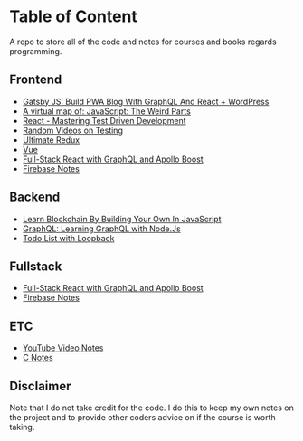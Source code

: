 # Table of Content

A repo to store all of the code and notes for courses and books regards programming.

## Frontend

- [Gatsby JS: Build PWA Blog With GraphQL And React + WordPress](https://github.com/clarkkozak/Notes/tree/master/Frontend/gatsby-graphql-wordpress)
- [A virtual map of: JavaScript: The Weird Parts](https://github.com/clarkkozak/Notes/tree/master/Frontend/js-vym-map)
- [React - Mastering Test Driven Development](https://github.com/clarkkozak/Notes/tree/master/Frontend/react_tdd)
- [Random Videos on Testing](https://github.com/clarkkozak/Notes/tree/master/Frontend/Testing)
- [Ultimate Redux](https://github.com/clarkkozak/Notes/tree/master/Frontend/ultimate-redux)
- [Vue](https://github.com/clarkkozak/Notes/tree/master/Frontend/Vue)
- [Full-Stack React with GraphQL and Apollo Boost](https://github.com/clarkkozak/Notes/tree/master/Frontend/full-stack-react-graphql)
- [Firebase Notes](https://github.com/clarkkozak/Notes/tree/master/Fullstack/Firebase)

## Backend

- [Learn Blockchain By Building Your Own In JavaScript](https://github.com/clarkkozak/Notes/tree/master/Backend/js_blockchain)
- [GraphQL: Learning GraphQL with Node.Js](https://github.com/clarkkozak/Notes/tree/master/Backend/grahpql-with-nodejs)
- [Todo List with Loopback](https://github.com/clarkkozak/Notes/tree/master/Backend/todo-list)

## Fullstack

- [Full-Stack React with GraphQL and Apollo Boost](https://github.com/clarkkozak/Notes/tree/master/Fullstack/full-stack-react-graphql)
- [Firebase Notes](https://github.com/clarkkozak/Notes/tree/master/Fullstack/Firebase)

## ETC

- [YouTube Video Notes](https://github.com/clarkkozak/Notes/tree/master/YouTube)
- [C Notes](https://github.com/clarkkozak/Notes/tree/master/C)

## Disclaimer

Note that I do not take credit for the code. I do this to keep my own notes on the project and to provide other coders advice on if the course is worth taking.
